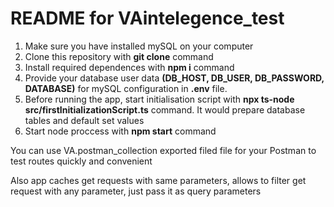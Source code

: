 # README for VAintelegence_test

1. Make sure you have installed mySQL on your computer 
2. Clone this repository with **git clone** command 
3. Install required dependences with **npm i** command 
4. Provide your database user data **(DB_HOST, DB_USER, DB_PASSWORD, DATABASE)** for mySQL configuration in **.env** file. 
5. Before running the app, start initialisation script with **npx ts-node src/firstInitializationScript.ts** command. It would prepare database tables and default set values 
6. Start node proccess with **npm start** command


You can use VA.postman_collection exported filed file for your Postman to test routes quickly and convenient

Also app caches get requests with same parameters, allows to filter get request with any parameter, just pass it as query parameters
